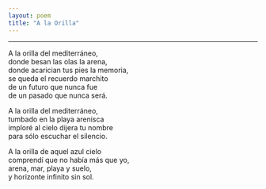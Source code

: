```yaml
---
layout: poem
title: "A la Orilla"
---
```


-----

A la orilla del mediterráneo,<br>
donde besan las olas la arena,<br>
donde acarician tus pies la memoria,<br>
se queda el recuerdo marchito<br>
de un futuro que nunca fue<br>
de un pasado que nunca será.<br>

A la orilla del mediterráneo,<br>
tumbado en la playa arenisca<br>
imploré al cielo dijera tu nombre<br>
para sólo escuchar el silencio.<br>

A la orilla de aquel azul cielo<br>
comprendí que no había más que yo,<br>
arena, mar, playa y suelo,<br>
y horizonte infinito sin sol.